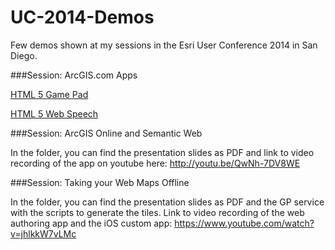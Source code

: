 UC-2014-Demos
=============

Few demos shown at my sessions in the Esri User Conference 2014 in San Diego.

###Session: ArcGIS.com Apps

[HTML 5 Game Pad](http://sathyaprasad.github.io/UC-2014-Demos/html5-gamepad/pad.html)


[HTML 5 Web Speech](http://sathyaprasad.github.io/UC-2014-Demos/html5-webspeech/pad.html)

###Session: ArcGIS Online and Semantic Web

In the folder, you can find the presentation slides as PDF and link to video recording of the app on youtube here: http://youtu.be/QwNh-7DV8WE

###Session: Taking your Web Maps Offline

In the folder, you can find the presentation slides as PDF and the GP service with the scripts to generate the tiles. Link to video recording of the web authoring app and the iOS custom app: https://www.youtube.com/watch?v=jhlkkW7vLMc
